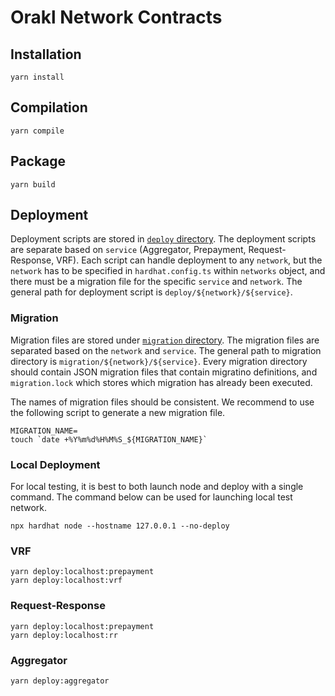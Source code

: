 # Orakl Network Contracts

## Installation

```shell
yarn install
```

## Compilation

```shell
yarn compile
```

## Package

```shell
yarn build
```

## Deployment

Deployment scripts are stored in [`deploy` directory](deploy).
The deployment scripts are separate based on `service` (Aggregator, Prepayment, Request-Response, VRF).
Each script can handle deployment to any `network`, but the `network` has to be specified in `hardhat.config.ts` within `networks` object, and there must be a migration file for the specific `service` and `network`.
The general path for deployment script is `deploy/${network}/${service}`.

### Migration

Migration files are stored under [`migration` directory](migration).
The migration files are separated based on the `network` and `service`.
The general path to migration directory is `migration/${network}/${service}`.
Every migration directory should contain JSON migration files that contain migratino definitions, and `migration.lock` which stores which migration has already been executed.

The names of migration files should be consistent.
We recommend to use the following script to generate a new migration file.

```shell
MIGRATION_NAME=
touch `date +%Y%m%d%H%M%S_${MIGRATION_NAME}`
```

### Local Deployment
For local testing, it is best to both launch node and deploy with a single command.
The command below can be used for launching local test network.

```shell
npx hardhat node --hostname 127.0.0.1 --no-deploy
```

### VRF

```shell
yarn deploy:localhost:prepayment
yarn deploy:localhost:vrf
```

### Request-Response

```shell
yarn deploy:localhost:prepayment
yarn deploy:localhost:rr
```

### Aggregator

```shell
yarn deploy:aggregator
```
